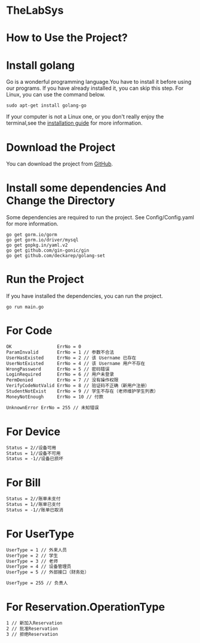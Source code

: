 # TheLabSys

# How to Use the Project?

# Install golang

Go is a wonderful programming language.You have to install it before using our programs.
If you have already installed it, you can skip this step.
For Linux, you can use the command below.
```
sudo apt-get install golang-go
```
If your computer is not a Linux one, or you don't really enjoy the terminal,see the [installation guide](https://golang.org/doc/install) for more information.

# Download the Project

You can download the project from [GitHub]("https://github.com/TheLabSystem/TheLabSys").

# Install some dependencies And Change the Directory

Some dependencies are required to run the project.
See Config/Config.yaml for more information.
```
go get gorm.io/gorm
go get gorm.io/driver/mysql
go get gopkg.in/yaml.v2
go get github.com/gin-gonic/gin
go get github.com/deckarep/golang-set
```

# Run the Project

If you have installed the dependencies, you can run the project.
```
go run main.go
```


# For Code

```txt
OK                 ErrNo = 0
ParamInvalid       ErrNo = 1 // 参数不合法
UserHasExisted     ErrNo = 2 // 该 Username 已存在
UserNotExisted     ErrNo = 4 // 该 Username 用户不存在
WrongPassword      ErrNo = 5 // 密码错误
LoginRequired      ErrNo = 6 // 用户未登录
PermDenied         ErrNo = 7 // 没有操作权限
VerifyCodeNotValid ErrNo = 8 // 验证码不正确（新用户注册）
StudentNotExist    ErrNo = 9 // 学生不存在（老师维护学生列表）
MoneyNotEnough     ErrNo = 10 // 付款

UnknownError ErrNo = 255 // 未知错误
```


# For Device

```txt
Status = 2//设备可用
Status = 1//设备不可用
Status = -1//设备已损坏
```

# For Bill

```txt
Status = 2//账单未支付
Status = 1//账单已支付
Status = -1//账单已取消
```
# For UserType

```txt
UserType = 1 // 外来人员
UserType = 2 // 学生
UserType = 3 // 老师
UserType = 4 // 设备管理员
UserType = 5 // 外部接口（财务处）

UserType = 255 // 负责人
```

# For Reservation.OperationType
```txt
1 // 新加入Reservation
2 // 批准Reservation
3 // 拒绝Reservation
```
